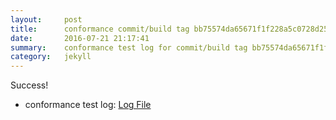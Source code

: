 ```yaml
---
layout:     post
title:      conformance commit/build tag bb75574da65671f1f228a5c0728d25a3824eea39
date:       2016-07-21 21:17:41
summary:    conformance test log for commit/build tag bb75574da65671f1f228a5c0728d25a3824eea39.
category:   jekyll
---
```


Success!

- conformance test log: [Log File](http://s3-us-west-2.amazonaws.com/kraken-e2e-logs/conformance/kraken_bb75574da65671f1f228a5c0728d25a3824eea39/build-log.txt)
